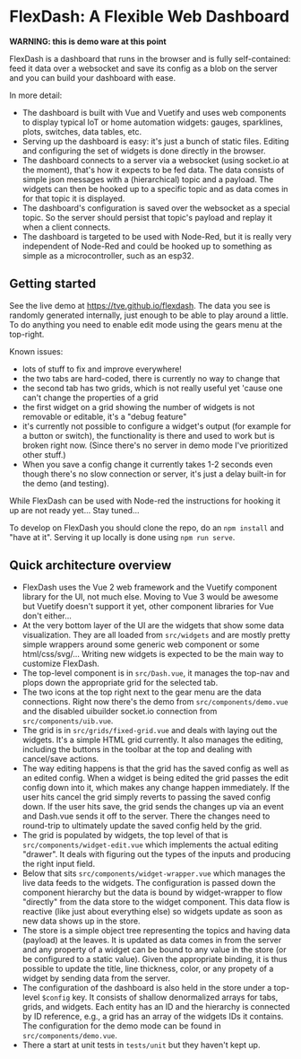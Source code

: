 FlexDash: A Flexible Web Dashboard
==================================

**WARNING: this is demo ware at this point**

FlexDash is a dashboard that runs in the browser and is fully self-contained:
feed it data over a websocket and save its config as a blob on the server and
you can build your dashboard with ease.

In more detail:
- The dashboard is built with Vue and Vuetify and uses web components to display
  typical IoT or home automation widgets: gauges, sparklines, plots, switches,
  data tables, etc.
- Serving up the dashboard is easy: it's just a bunch of static files.
  Editing and configuring the set of widgets is done directly in the browser.
- The dashboard connects to a server via a websocket (using socket.io at the moment),
  that's how it expects to be fed data. The data consists of simple json
  messages with a (hierarchical) topic and a payload. The widgets can then
  be hooked up to a specific topic and as data comes in for that topic it
  is displayed.
- The dashboard's configuration is saved over the websocket as a special
  topic. So the server should persist that topic's payload and replay
  it when a client connects.
- The dashboard is targeted to be used with Node-Red, but it is really
  very independent of Node-Red and could be hooked up to something as
  simple as a microcontroller, such as an esp32.

## Getting started

See the live demo at https://tve.github.io/flexdash. The data you see is randomly generated
internally, just enough to be able to play around a little. To do anything
you need to enable edit mode using the gears menu at the top-right.

Known issues:
- lots of stuff to fix and improve everywhere!
- the two tabs are hard-coded, there is currently no way to change that
- the second tab has two grids, which is not really useful yet 'cause one can't change
  the properties of a grid
- the first widget on a grid showing the number of widgets is not removable or
  editable, it's a "debug feature"
- it's currently not possible to configure a widget's output (for example for a button
  or switch), the functionality is there and used to work but is broken
  right now. (Since there's no server in demo mode I've prioritized
  other stuff.)
- When you save a config change it currently takes 1-2 seconds even though there's
  no slow connection or server, it's just a delay built-in for the demo (and testing).

While FlexDash can be used with Node-red the instructions for hooking
it up are not ready yet... Stay tuned...

To develop on FlexDash you should clone the repo, do an `npm install` and
"have at it". Serving it up locally is done using `npm run serve`.

## Quick architecture overview

- FlexDash uses the Vue 2 web framework and the Vuetify component
  library for the UI, not much else.
  Moving to Vue 3 would be awesome but Vuetify doesn't support it
  yet, other component libraries for Vue don't either...
- At the very bottom layer of the UI are the widgets that show some
  data visualization. They are all loaded from `src/widgets` and are
  mostly pretty simple wrappers around some generic web component or
  some html/css/svg/... Writing new widgets is expected to be the
  main way to customize FlexDash.
- The top-level component is in `src/Dash.vue`, it manages the top-nav and
  plops down the appropriate grid for the selected tab.
- The two icons at the top right next to the gear menu are the data connections.
  Right now there's the demo from `src/components/demo.vue` and the
  disabled uibuilder socket.io connection from `src/components/uib.vue`.
- The grid is in `src/grids/fixed-grid.vue` and deals with laying out the
  widgets. It's a simple HTML grid currently. It also manages the editing,
  including the buttons in the toolbar at the top and dealing with
  cancel/save actions.
- The way editing happens is that the grid has the saved config as well as
  an edited config. When a widget is being edited the grid passes the edit config
  down into it, which makes any change happen immediately.
  If the user hits cancel the grid simply reverts to passing the saved config down.
  If the user hits save, the grid sends the changes up via an event and
  Dash.vue sends it off to the server. 
  There the changes need to round-trip to ultimately update the 
  saved config held by the grid.
- The grid is populated by widgets, the top level of that is
  `src/components/widget-edit.vue` which implements the actual editing
  "drawer". It deals with figuring out the types of the inputs and 
  producing the right input field.
- Below that sits `src/components/widget-wrapper.vue` which manages the
  live data feeds to the widgets. The configuration is passed down the
  component hierarchy but the data is bound by widget-wrapper to
  flow "directly" from the data store to the widget component.
  This data flow is reactive (like just about everything else) so
  widgets update as soon as new data shows up in the store.
- The store is a simple object tree representing the topics and
  having data (payload) at the leaves. It is updated as data comes in
  from the server and any property of a widget can be bound to
  any value in the store (or be configured to a static value).
  Given the appropriate binding, it is thus possible to update the title,
  line thickness, color, or any propety of a widget by sending data
  from the server.
- The configuration of the dashboard is also held in the store
  under a top-level `$config` key. It consists of shallow denormalized
  arrays for tabs, grids, and widgets. Each entity has an ID and the
  hierarchy is connected by ID reference, e.g., a grid has an array
  of the widgets IDs it contains. The configuration for the demo
  mode can be found in `src/components/demo.vue`.
- There a start at unit tests in `tests/unit` but they haven't kept up.

